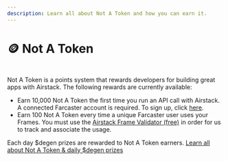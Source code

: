 ```yaml
---
description: Learn all about Not A Token and how you can earn it.
---
```


# 🪙 Not A Token

\
Not A Token is a points system that rewards developers for building great apps with Airstack. The following rewards are currently available:

* Earn 10,000 Not A Token the first time you run an API call with Airstack. A connected Farcaster account is required. To sign up, click [here](https://app.airstack.xyz).
* Earn 100 Not A Token every time a unique Farcaster user uses your Frames. You must use the [Airstack Frame Validator (free)](farcaster/farcaster-frames/frames-validator.md) in order for us to track and associate the usage.

Each day $degen prizes are rewarded to Not A Token earners. [Learn all about Not A Token & daily $degen prizes](https://airstack.xyz/notatoken)
